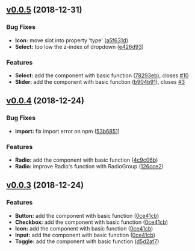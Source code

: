 ## [v0.0.5](https://github.com/ms-design/ms-design/compare/v0.0.4...v0.0.5) (2018-12-31)


### Bug Fixes

* **Icon:** move slot into property 'type' ([a5f631d](https://github.com/ms-design/ms-design/commit/a5f631d))
* **Select:** too low the z-index of dropdown ([e426d93](https://github.com/ms-design/ms-design/commit/e426d93))


### Features

* **Select:** add the component with basic function ([78293eb](https://github.com/ms-design/ms-design/commit/78293eb)), closes [#10](https://github.com/ms-design/ms-design/issues/10)
* **Slider:** add the component with basic function ([b904b91](https://github.com/ms-design/ms-design/commit/b904b91)), closes [#3](https://github.com/ms-design/ms-design/issues/3)



## [v0.0.4](https://github.com/ms-design/ms-design/compare/v0.0.3...v0.0.4) (2018-12-24)

### Bug Fixes

* **import:** fix import error on npm ([53b6851](https://github.com/ms-design/ms-design/commits/53b6851))

### Features

* **Radio:** add the component with basic function ([4c9c06b](https://github.com/ms-design/ms-design/commits/4c9c06b))
* **Radio:** improve Radio's function with RadioGroup ([126cce2](https://github.com/ms-design/ms-design/commits/126cce2))

## [v0.0.3](https://github.com/ms-design/ms-design/releases/tag/v0.0.3) (2018-12-24)

### Features

* **Button:** add the component with basic function ([0ce41cb](https://github.com/ms-design/ms-design/commits/0ce41cb))
* **Checkbox:** add the component with basic function ([0ce41cb](https://github.com/ms-design/ms-design/commits/0ce41cb))
* **Icon:** add the component with basic function ([0ce41cb](https://github.com/ms-design/ms-design/commits/0ce41cb))
* **Input:** add the component with basic function ([0ce41cb](https://github.com/ms-design/ms-design/commits/0ce41cb))
* **Toggle:** add the component with basic function ([d5d2af7](https://github.com/ms-design/ms-design/commits/d5d2af7))